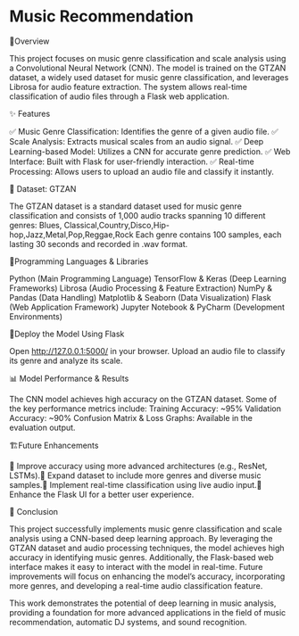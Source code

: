 # Music Recommendation



 📜Overview
 
This project focuses on music genre classification and scale analysis using a Convolutional Neural Network (CNN). The model is trained on the GTZAN dataset, a widely used dataset for music genre classification, and leverages Librosa for audio feature extraction. The system allows real-time classification of audio files through a Flask web application.


✨ Features

✅ Music Genre Classification: Identifies the genre of a given audio file.
✅ Scale Analysis: Extracts musical scales from an audio signal.
✅ Deep Learning-based Model: Utilizes a CNN for accurate genre prediction.
✅ Web Interface: Built with Flask for user-friendly interaction.
✅ Real-time Processing: Allows users to upload an audio file and classify it instantly.


📂 Dataset: GTZAN

The GTZAN dataset is a standard dataset used for music genre classification and consists of 1,000 audio tracks spanning 10 different genres:
Blues, Classical,Country,Disco,Hip-hop,Jazz,Metal,Pop,Reggae,Rock
Each genre contains 100 samples, each lasting 30 seconds and recorded in .wav format.

📌Programming Languages & Libraries

Python (Main Programming Language)
TensorFlow & Keras (Deep Learning Frameworks)
Librosa (Audio Processing & Feature Extraction)
NumPy & Pandas (Data Handling)
Matplotlib & Seaborn (Data Visualization)
Flask (Web Application Framework)
Jupyter Notebook & PyCharm (Development Environments)

📌Deploy the Model Using Flask

Open http://127.0.0.1:5000/ in your browser.
Upload an audio file to classify its genre and analyze its scale.

📊 Model Performance & Results

The CNN model achieves high accuracy on the GTZAN dataset. Some of the key performance metrics include:
Training Accuracy: ~95%
Validation Accuracy: ~90%
Confusion Matrix & Loss Graphs: Available in the evaluation output.

🏗️Future Enhancements

🔹 Improve accuracy using more advanced architectures (e.g., ResNet, LSTMs).🔹 Expand dataset to include more genres and diverse music samples.🔹 Implement real-time classification using live audio input.🔹 Enhance the Flask UI for a better user experience.

🏁 Conclusion

This project successfully implements music genre classification and scale analysis using a CNN-based deep learning approach. By leveraging the GTZAN dataset and audio processing techniques, the model achieves high accuracy in identifying music genres. Additionally, the Flask-based web interface makes it easy to interact with the model in real-time. Future improvements will focus on enhancing the model’s accuracy, incorporating more genres, and developing a real-time audio classification feature.

This work demonstrates the potential of deep learning in music analysis, providing a foundation for more advanced applications in the field of music recommendation, automatic DJ systems, and sound recognition.
